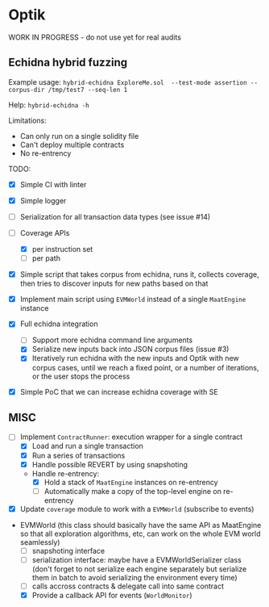 # Optik
WORK IN PROGRESS - do not use yet for real audits

## Echidna hybrid fuzzing
Example usage: `hybrid-echidna ExploreMe.sol  --test-mode assertion --corpus-dir /tmp/test7 --seq-len 1`

Help: `hybrid-echidna -h`

Limitations:
- Can only run on a single solidity file
- Can't deploy multiple contracts
- No re-entrency

TODO:
- [x] Simple CI with linter
- [x] Simple logger
- [ ] Serialization for all transaction data types (see issue #14)

- [ ] Coverage APIs
  - [x] per instruction set
  - [ ] per path

- [x] Simple script that takes corpus from echidna, runs it, collects coverage, then tries to discover inputs for new paths based on that
- [x] Implement main script using `EVMWorld` instead of a single `MaatEngine` instance

- [x] Full echidna integration
  - [ ] Support more echidna command line arguments
  - [x] Serialize new inputs back into JSON corpus files (issue #3)
  - [x] Iteratively run echidna with the new inputs and Optik with new corpus cases, until we reach a fixed point, or a number of iterations, or the user stops the process
 
- [x] Simple PoC that we can increase echidna coverage with SE
  
## MISC

- [ ] Implement `ContractRunner`: execution wrapper for a single contract
  - [x] Load and run a single transaction
  - [x] Run a series of transactions
  - [x] Handle possible REVERT by using snapshoting
  - Handle re-entrency:
    - [x] Hold a stack of `MaatEngine` instances on re-entrency
    - [ ] Automatically make a copy of the top-level engine on re-entrency

- [x] Update `coverage` module to work with a `EVMWorld` (subscribe to events)

- EVMWorld (this class should basically have the same API as MaatEngine so that all exploration algorithms, etc, can work on the whole EVM world seamlessly)
  - [ ] snapshoting interface
  - [ ] serialization interface: maybe have a EVMWorldSerializer class (don't forget to not serialize each engine separately but serialize them in batch to avoid serializing the environment every time)
  - [ ] calls accross contracts & delegate call into same contract
  - [x] Provide a callback API for events (`WorldMonitor`)
